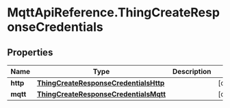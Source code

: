 # MqttApiReference.ThingCreateResponseCredentials

## Properties

Name | Type | Description | Notes
------------ | ------------- | ------------- | -------------
**http** | [**ThingCreateResponseCredentialsHttp**](ThingCreateResponseCredentialsHttp.md) |  | [optional] 
**mqtt** | [**ThingCreateResponseCredentialsMqtt**](ThingCreateResponseCredentialsMqtt.md) |  | [optional] 


